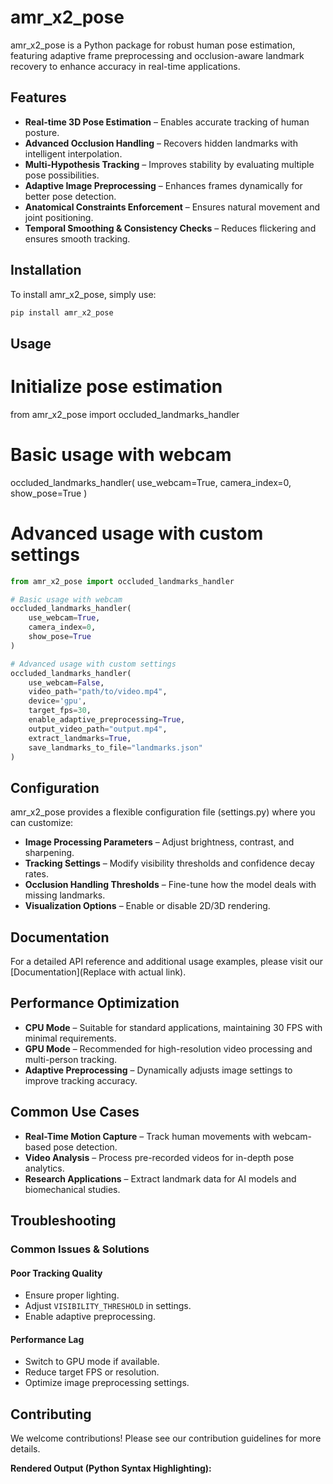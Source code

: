 # amr_x2_pose

amr_x2_pose is a Python package for robust human pose estimation, featuring adaptive frame preprocessing and occlusion-aware landmark recovery to enhance accuracy in real-time applications.

## Features
- **Real-time 3D Pose Estimation** – Enables accurate tracking of human posture.
- **Advanced Occlusion Handling** – Recovers hidden landmarks with intelligent interpolation.
- **Multi-Hypothesis Tracking** – Improves stability by evaluating multiple pose possibilities.
- **Adaptive Image Preprocessing** – Enhances frames dynamically for better pose detection.
- **Anatomical Constraints Enforcement** – Ensures natural movement and joint positioning.
- **Temporal Smoothing & Consistency Checks** – Reduces flickering and ensures smooth tracking.

## Installation
To install amr_x2_pose, simply use:
```bash
pip install amr_x2_pose
````
## Usage

# Initialize pose estimation
from amr_x2_pose import occluded_landmarks_handler

# Basic usage with webcam
occluded_landmarks_handler(
    use_webcam=True,
    camera_index=0,
    show_pose=True
)

# Advanced usage with custom settings
```python
from amr_x2_pose import occluded_landmarks_handler

# Basic usage with webcam
occluded_landmarks_handler(
    use_webcam=True,
    camera_index=0,
    show_pose=True
)

# Advanced usage with custom settings
occluded_landmarks_handler(
    use_webcam=False,
    video_path="path/to/video.mp4",
    device='gpu',
    target_fps=30,
    enable_adaptive_preprocessing=True,
    output_video_path="output.mp4",
    extract_landmarks=True,
    save_landmarks_to_file="landmarks.json"
)
```

## Configuration
amr_x2_pose provides a flexible configuration file (settings.py) where you can customize:

- **Image Processing Parameters** – Adjust brightness, contrast, and sharpening.  
- **Tracking Settings** – Modify visibility thresholds and confidence decay rates.  
- **Occlusion Handling Thresholds** – Fine-tune how the model deals with missing landmarks.  
- **Visualization Options** – Enable or disable 2D/3D rendering.  
## Documentation
For a detailed API reference and additional usage examples, please visit our [Documentation](Replace with actual link).  

## Performance Optimization
- **CPU Mode** – Suitable for standard applications, maintaining 30 FPS with minimal requirements.  
- **GPU Mode** – Recommended for high-resolution video processing and multi-person tracking.  
- **Adaptive Preprocessing** – Dynamically adjusts image settings to improve tracking accuracy.  

## Common Use Cases
- **Real-Time Motion Capture** – Track human movements with webcam-based pose detection.  
- **Video Analysis** – Process pre-recorded videos for in-depth pose analytics.  
- **Research Applications** – Extract landmark data for AI models and biomechanical studies.  

## Troubleshooting
### Common Issues & Solutions  

#### Poor Tracking Quality  
- Ensure proper lighting.  
- Adjust `VISIBILITY_THRESHOLD` in settings.  
- Enable adaptive preprocessing.  

#### Performance Lag  
- Switch to GPU mode if available.  
- Reduce target FPS or resolution.  
- Optimize image preprocessing settings.  

## Contributing
We welcome contributions! Please see our contribution guidelines for more details.  

**Rendered Output (Python Syntax Highlighting):**  


